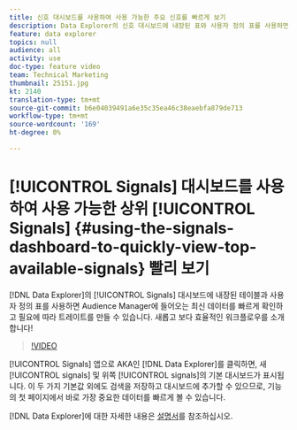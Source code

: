 ```yaml
---
title: 신호 대시보드를 사용하여 사용 가능한 주요 신호를 빠르게 보기
description: Data Explorer의 신호 대시보드에 내장된 표와 사용자 정의 표를 사용하면 Audience Manager에 들어오는 최신 데이터를 빠르게 확인하고 필요에 따라 트레이트를 만들 수 있습니다. 새롭고 보다 효율적인 워크플로우를 소개합니다!
feature: data explorer
topics: null
audience: all
activity: use
doc-type: feature video
team: Technical Marketing
thumbnail: 25151.jpg
kt: 2140
translation-type: tm+mt
source-git-commit: b6e04039491a6e35c35ea46c38eaebfa879de713
workflow-type: tm+mt
source-wordcount: '169'
ht-degree: 0%

---
```



# [!UICONTROL Signals] 대시보드를 사용하여 사용 가능한 상위 [!UICONTROL Signals] {#using-the-signals-dashboard-to-quickly-view-top-available-signals} 빨리 보기

[!DNL Data Explorer]의 [!UICONTROL Signals] 대시보드에 내장된 테이블과 사용자 정의 표를 사용하면 Audience Manager에 들어오는 최신 데이터를 빠르게 확인하고 필요에 따라 트레이트를 만들 수 있습니다. 새롭고 보다 효율적인 워크플로우를 소개합니다!

>[!VIDEO](https://video.tv.adobe.com/v/25151/?quality=12)

[!UICONTROL Signals] 앱으로 AKA인 [!DNL Data Explorer]를 클릭하면, 새 [!UICONTROL signals] 및 위쪽 [!UICONTROL signals]의 기본 대시보드가 표시됩니다. 이 두 가지 기본값 외에도 검색을 저장하고 대시보드에 추가할 수 있으므로, 기능의 첫 페이지에서 바로 가장 중요한 데이터를 빠르게 볼 수 있습니다.

[!DNL Data Explorer]에 대한 자세한 내용은 [설명서](https://experiencecloud.adobe.com/resources/help/en_US/aam/data-explorer.html)를 참조하십시오.